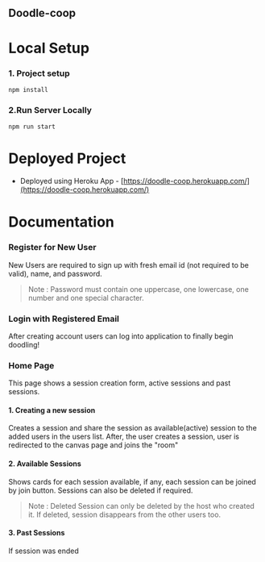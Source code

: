 ## Doodle-coop
# Local Setup
### 1. Project setup
```
npm install
```

### 2.Run Server Locally
```
npm run start
```
# Deployed Project 
- Deployed using Heroku App - [https://doodle-coop.herokuapp.com/](https://doodle-coop.herokuapp.com/)

# Documentation
### Register for New User
New Users are required to sign up with fresh email id (not required to be valid), name, and password.
>Note : Password must contain one uppercase, one lowercase, one number and one special character.

### Login with Registered Email 
After creating account users can log into application to finally begin doodling!

### Home Page
This page shows a session creation form, active sessions and past sessions.

#### 1. Creating a new session
Creates a session and share the session as available(active) session to the added users in the users list.
After, the user creates a session, user is redirected to the canvas page and joins the "room"

#### 2. Available Sessions
Shows cards for each session available, if any, each session can be joined by join button.
Sessions can also be deleted if required.
>Note : Deleted Session can only be deleted by the host who created it. If deleted, session disappears from the other users too.

#### 3. Past Sessions
If session was ended
